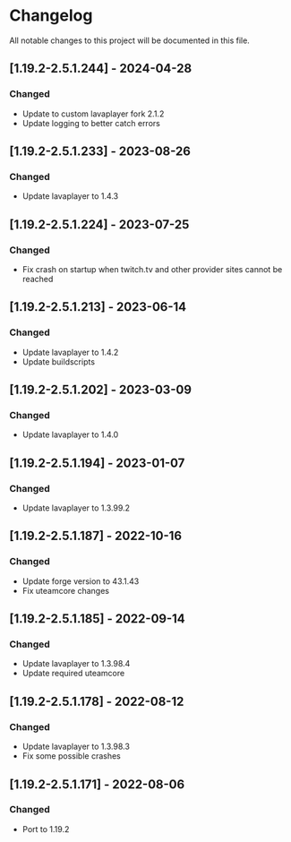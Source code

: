 # Changelog
All notable changes to this project will be documented in this file.

## [1.19.2-2.5.1.244] - 2024-04-28
### Changed
 - Update to custom lavaplayer fork 2.1.2
 - Update logging to better catch errors

## [1.19.2-2.5.1.233] - 2023-08-26
### Changed
 - Update lavaplayer to 1.4.3

## [1.19.2-2.5.1.224] - 2023-07-25
### Changed
 - Fix crash on startup when twitch.tv and other provider sites cannot be reached

## [1.19.2-2.5.1.213] - 2023-06-14
### Changed
 - Update lavaplayer to 1.4.2
 - Update buildscripts

## [1.19.2-2.5.1.202] - 2023-03-09
### Changed
 - Update lavaplayer to 1.4.0

## [1.19.2-2.5.1.194] - 2023-01-07
### Changed
 - Update lavaplayer to 1.3.99.2

## [1.19.2-2.5.1.187] - 2022-10-16
### Changed
 - Update forge version to 43.1.43
 - Fix uteamcore changes

## [1.19.2-2.5.1.185] - 2022-09-14
### Changed
 - Update lavaplayer to 1.3.98.4
 - Update required uteamcore

## [1.19.2-2.5.1.178] - 2022-08-12
### Changed
 - Update lavaplayer to 1.3.98.3
 - Fix some possible crashes

## [1.19.2-2.5.1.171] - 2022-08-06
### Changed
 - Port to 1.19.2